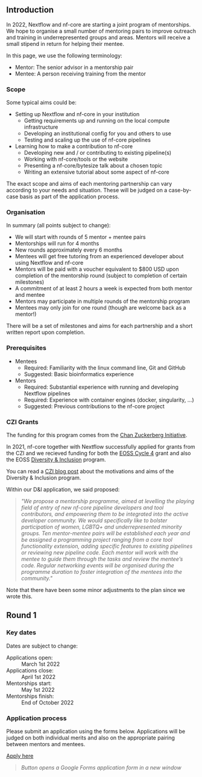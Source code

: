 ## Introduction

In 2022, Nextflow and nf-core are starting a joint program of mentorships.
We hope to organise a small number of mentoring pairs to improve outreach and training in underrepresented groups and areas.
Mentors will receive a small stipend in return for helping their mentee.

In this page, we use the following terminology:

- Mentor: The senior advisor in a mentorship pair
- Mentee: A person receiving training from the mentor

### Scope

Some typical aims could be:

- Setting up Nextflow and nf-core in your institution
  - Getting requirements up and running on the local compute infrastructure
  - Developing an institutional config for you and others to use
  - Testing and scaling up the use of nf-core pipelines
- Learning how to make a contribution to nf-core
  - Developing new and / or contributing to existing pipeline(s)
  - Working with nf-core/tools or the website
  - Presenting a nf-core/bytesize talk about a chosen topic
  - Writing an extensive tutorial about some aspect of nf-core

The exact scope and aims of each mentoring partnership can vary according to your needs and situation.
These will be judged on a case-by-case basis as part of the application process.

### Organisation

In summary (all points subject to change):

- We will start with rounds of 5 mentor + mentee pairs
- Mentorships will run for 4 months
- New rounds approximately every 6 months
- Mentees will get free tutoring from an experienced developer about using Nextflow and nf-core
- Mentors will be paid with a voucher equivalent to $800 USD upon completion of the mentorship round (subject to completion of certain milestones)
- A commitment of at least 2 hours a week is expected from both mentor and mentee
- Mentors may participate in multiple rounds of the mentorship program
- Mentees may only join for one round (though are welcome back as a mentor!)

There will be a set of milestones and aims for each partnership and a short written report upon completion.

### Prerequisites

- Mentees
  - Required: Familiarity with the linux command line, Git and GitHub
  - Suggested: Basic bioinformatics experience
- Mentors
  - Required: Substantial experience with running and developing Nextflow pipelines
  - Required: Experience with container engines (docker, singularity, ...)
  - Suggested: Previous contributions to the nf-core project

### CZI Grants

The funding for this program comes from the [Chan Zuckerberg Initiative](https://chanzuckerberg.com/).

In 2021, nf-core together with Nextflow successfully applied for grants from the CZI and we recieved funding for both the [EOSS Cycle 4](https://chanzuckerberg.com/eoss/proposals/nextflow-and-nf-core-reproducible-workflows-for-the-scientific-community-cycle-4/) grant and also the EOSS [Diversity & Inclusion](https://chanzuckerberg.com/eoss/proposals/nextflow-and-nf-core/) program.

You can read a [CZI blog post](https://cziscience.medium.com/advancing-diversity-and-inclusion-in-scientific-open-source-eaabe6a5488b) about the motivations and aims of the Diversity & Inclusion program.

Within our D&I application, we said proposed:

> _"We propose a mentorship programme, aimed at levelling the playing field of entry of new nf-core pipeline developers and tool contributors, and empowering them to be integrated into the active developer community. We would specifically like to bolster participation of women, LGBTQ+ and underrepresented minority groups. Ten mentor-mentee pairs will be established each year and be assigned a programming project ranging from a core tool functionality extension, adding specific features to existing pipelines or reviewing new pipeline code. Each mentor will work with the mentee to guide them through the tasks and review the mentee’s code. Regular networking events will be organised during the programme duration to foster integration of the mentees into the community."_

Note that there have been some minor adjustments to the plan since we wrote this.

## Round 1

### Key dates

Dates are subject to change:

<dl class="row">
  <dt class="col-md-3 text-md-end">Applications open:</dt>
  <dd class="col-md-9">March 1st 2022</dd>
  <dt class="col-md-3 text-md-end">Applications close:</dt>
  <dd class="col-md-9">April 1st 2022</dd>
  <dt class="col-md-3 text-md-end">Mentorships start:</dt>
  <dd class="col-md-9">May 1st 2022</dd>
  <dt class="col-md-3 text-md-end">Mentorships finish:</dt>
  <dd class="col-md-9">End of October 2022</dd>
</dl>

### Application process

Please submit an application using the forms below.
Applications will be judged on both individual merits and also on the appropriate pairing between mentors and mentees.

<p class="text-center"><a href="https://forms.gle/aa5CHkR6YARf92kb6" class="btn btn-success btn-lg text-center" target="_blank">Apply here <i class="fas fa-external-link"></i></a></p>

> _Button opens a Google Forms application form in a new window_

